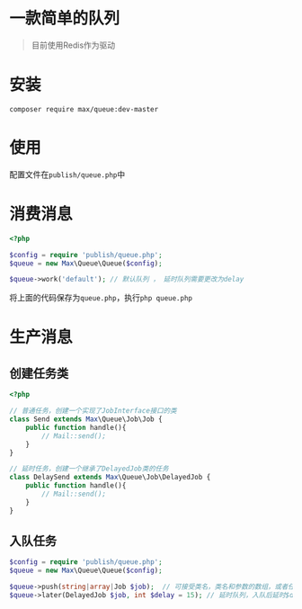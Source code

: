 # 一款简单的队列

> 目前使用Redis作为驱动

# 安装

```shell
composer require max/queue:dev-master
```

# 使用

配置文件在`publish/queue.php`中

# 消费消息

```php
<?php

$config = require 'publish/queue.php';
$queue = new Max\Queue\Queue($config);

$queue->work('default'); // 默认队列 ， 延时队列需要更改为delay

```

将上面的代码保存为`queue.php`，执行`php queue.php`

# 生产消息

## 创建任务类

```php
<?php

// 普通任务，创建一个实现了JobInterface接口的类
class Send extends Max\Queue\Job\Job {
    public function handle(){
        // Mail::send();
    }
}

// 延时任务，创建一个继承了DelayedJob类的任务
class DelaySend extends Max\Queue\Job\DelayedJob {
    public function handle(){
        // Mail::send();
    }
}

```

## 入队任务

```php
$config = require 'publish/queue.php';
$queue = new Max\Queue\Queue($config);

$queue->push(string|array|Job $job);  // 可接受类名，类名和参数的数组，或者任务实例
$queue->later(DelayedJob $job, int $delay = 15); // 延时队列，入队后延时$delay后才执行

```

